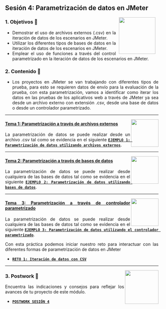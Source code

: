 ## Sesión 4: Parametrización de datos en JMeter

<img src="../images/android-kotlin.png" align="right" height="120" hspace="10">
<div style="text-align: justify;">

### 1. Objetivos :dart: 

- Demostrar el uso de archivos externos (.csv) en la iteración de datos de los escenarios en JMeter.
- Utilizar los diferentes tipos de bases de datos en la iteración de datos de los escenarios en JMeter.
- Emplear el uso de funciones a través del control parametrizado en la iteración de datos de los escenarios en JMeter.

### 2. Contenido :blue_book:

- Los proyectos en JMeter se van trabajando con diferentes tipos de prueba, para esto se requieren datos de envío para la evaluación de la prueba, con esta parametrización, vamos a identificar como iterar los datos en las pruebas de los aplicativos web a través de JMeter ya sea desde un archivo externo con extensión .csv, desde una base de datos o desde un controlador parametrizado.
---

<img src="images/tools.png" align="right" height="90"> 

#### <ins>Tema 1: Parametrización a través de archivos externos</ins>

La parametrización de datos se puede realizar desde un archivo .csv tal como se evidencia en el siguiente [**`EJEMPLO 1: Parametrización de datos utilizando archivos externos`**](./Ejemplo-01).

---

<img src="images/structure.png" align="right" height="90"> 

#### <ins>Tema 2: Parametrización a través de bases de datos </ins>

La parametrización de datos se puede realizar desde cualquiera de las bases de datos tal como se evidencia en el siguiente [**`EJEMPLO 2: Parametrización de datos utilizando bases de datos`**](./Ejemplo-02).
  
---

<img src="images/emulator.jpg" align="right" height="90"> 

#### <ins>Tema 3: Parametrización a través de controlador parametrizado</ins>
  
La parametrización de datos se puede realizar desde cualquiera de las bases de datos tal como se evidencia en el siguiente [**`EJEMPLO 3: Parametrización de datos utilizando el controlador parametrizado`**](./Ejemplo-03).
  
  
Con esta práctica podemos iniciar nuestro reto para interactuar con las diferentes formas de parametrización de datos en JMeter
  
- [**`RETO 1: Iteración de datos con CSV`**](./Reto-01)
---

<img src="images/chaomi.png" align="right" height="110"> 


### 3. Postwork :memo:

Encuentra las indicaciones y consejos para reflejar los avances de tu proyecto de este módulo.

- [**`POSTWORK SESIÓN 4`**](./Postwork/)

<br/>


</div>

